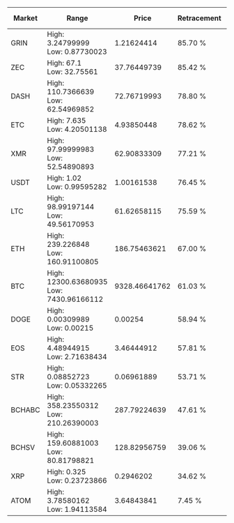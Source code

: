 | Market | Range | Price| Retracement | Doubles to 50% |
| --- | --- | --- | --- | --- |
| GRIN | High: 3.24799999<br />Low: 0.87730023 | 1.21624414 | 85.70 % | 1.70 |
| ZEC | High: 67.1<br />Low: 32.75561 | 37.76449739 | 85.42 % | 1.32 |
| DASH | High: 110.7366639<br />Low: 62.54969852 | 72.76719993 | 78.80 % | 1.19 |
| ETC | High: 7.635<br />Low: 4.20501138 | 4.93850448 | 78.62 % | 1.20 |
| XMR | High: 97.99999983<br />Low: 52.54890893 | 62.90833309 | 77.21 % | 1.20 |
| USDT | High: 1.02<br />Low: 0.99595282 | 1.00161538 | 76.45 % | 1.01 |
| LTC | High: 98.99197144<br />Low: 49.56170953 | 61.62658115 | 75.59 % | 1.21 |
| ETH | High: 239.226848<br />Low: 160.91100805 | 186.75463621 | 67.00 % | 1.07 |
| BTC | High: 12300.63680935<br />Low: 7430.96166112 | 9328.46641762 | 61.03 % | 1.06 |
| DOGE | High: 0.00309989<br />Low: 0.00215 | 0.00254 | 58.94 % | 1.03 |
| EOS | High: 4.48944915<br />Low: 2.71638434 | 3.46444912 | 57.81 % | 1.04 |
| STR | High: 0.08852723<br />Low: 0.05332265 | 0.06961889 | 53.71 % | 1.02 |
| BCHABC | High: 358.23550312<br />Low: 210.26390003 | 287.79224639 | 47.61 % | 0.00 |
| BCHSV | High: 159.60881003<br />Low: 80.81798821 | 128.82956759 | 39.06 % | 0.00 |
| XRP | High: 0.325<br />Low: 0.23723866 | 0.2946202 | 34.62 % | 0.00 |
| ATOM | High: 3.78580162<br />Low: 1.94113584 | 3.64843841 | 7.45 % | 0.00 |
